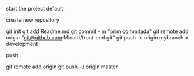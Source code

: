 start the project default

create new repository

git init
git add Readme.md
git commit - m "prim commitada"
git remote add origin "git@github.com:Minatti/front-end.git"
git push -u origin mybranch = development

push

git remote add origin 
git push -u origin master